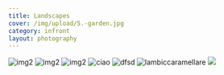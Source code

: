 ```yaml
---
title: Landscapes
cover: /img/upload/5.-garden.jpg
category: infront
layout: photography
---
```


![img2](/img/upload/back1.jpg 'luuuuuuuuuuuuuuuuullllll')
![img2](/img/upload/home.jpg 'img2')
![img2](/img/upload/home.jpg 'img2')
![ciao](/img/upload/dscf8739-min__1549647470_89.65.241.31.jpg 'ciro')
![dfsd](/img/upload/back1.jpg 'sdfd')
![](/img/upload/background.jpg 'lambiccaramellare')
![](/img/upload/img_2535.jpg)
